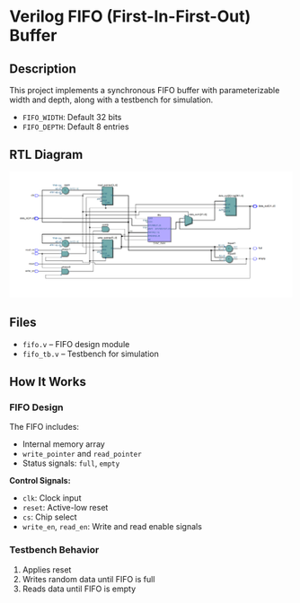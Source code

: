 # Verilog FIFO (First-In-First-Out) Buffer

## Description

This project implements a synchronous FIFO buffer with parameterizable width and depth, along with a testbench for simulation.

- `FIFO_WIDTH`: Default 32 bits
- `FIFO_DEPTH`: Default 8 entries

## RTL Diagram

![RTL](https://github.com/Nithyanand-b/fifo/blob/c7effc400dd6e62b09c8cc8cb1335bd9310311d3/Screenshot%202025-05-30%20210853.png)

## Files

- `fifo.v` – FIFO design module
- `fifo_tb.v` – Testbench for simulation

## How It Works

### FIFO Design

The FIFO includes:
- Internal memory array
- `write_pointer` and `read_pointer`
- Status signals: `full`, `empty`

**Control Signals:**
- `clk`: Clock input  
- `reset`: Active-low reset  
- `cs`: Chip select  
- `write_en`, `read_en`: Write and read enable signals

### Testbench Behavior

1. Applies reset
2. Writes random data until FIFO is full
3. Reads data until FIFO is empty
